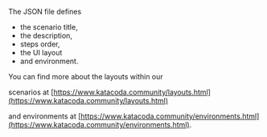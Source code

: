 The JSON file defines 
 - the scenario title, 
 - the description, 
 - steps order, 
 - the UI layout 
 - and environment. 
 
You can find more about the layouts within our 

scenarios at [https://www.katacoda.community/layouts.html](https://www.katacoda.community/layouts.html)

and environments at [https://www.katacoda.community/environments.html](https://www.katacoda.community/environments.html).
